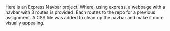 Here is an Express Navbar project. Where, using express, a webpage with a navbar with 3 routes is provided. Each routes to the repo for a previous assignment. A CSS file was added to clean up the navbar and make it more visually appealing.